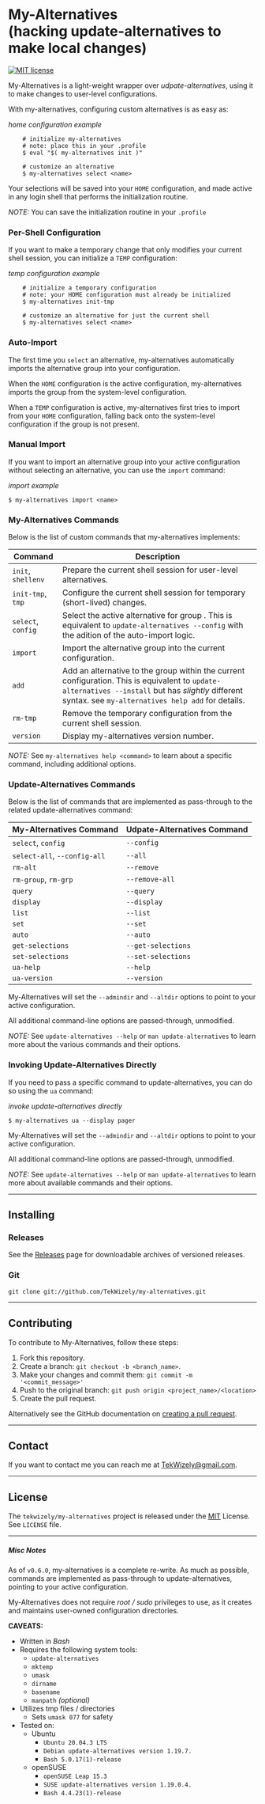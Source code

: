 # My-Alternatives<br/>(hacking update-alternatives to make local changes)
[![MIT license](https://img.shields.io/badge/License-MIT-green.svg)](https://github.com/tekwizely/pre-commit-golang/blob/master/LICENSE)

My-Alternatives is a light-weight wrapper over _udpate-alternatives_, using it to make changes to user-level configurations.

With my-alternatives, configuring custom alternatives is as easy as:

_home configuration example_
```shell
    # initialize my-alternatives
    # note: place this in your .profile
    $ eval "$( my-alternatives init )"

    # customize an alternative
    $ my-alternatives select <name>
```

Your selections will be saved into your `HOME` configuration, and made active in any login shell that performs the initialization routine.

*NOTE:* You can save the initialization routine in your `.profile`

### Per-Shell Configuration

If you want to make a temporary change that only modifies your current shell session, you can initialize a `TEMP` configuration:

_temp configuration example_
```shell
    # initialize a temporary configuration
    # note: your HOME configuration must already be initialized
    $ my-alternatives init-tmp

    # customize an alternative for just the current shell
    $ my-alternatives select <name>
```

### Auto-Import

The first time you `select` an alternative, my-alternatives automatically imports the alternative group into your configuration.

When the `HOME` configuration is the active configuration, my-alternatives imports the group from the system-level configuration.

When a `TEMP` configuration is active, my-alternatives first tries to import from your `HOME` configuration, falling back onto the system-level configuration if the group is not present.


### Manual Import

If you want to import an alternative group into your active configuration without selecting an alternative, you can use the `import` command:

_import example_
```shell
$ my-alternatives import <name>
```

### My-Alternatives Commands

Below is the list of custom commands that my-alternatives implements:

| Command            | Description 
|--------------------|------------
| `init`, `shellenv` | Prepare the current shell session for user-level alternatives.
| `init-tmp`, `tmp`  | Configure the current shell session for temporary (short-lived) changes.
| `select`, `config` | Select the active alternative for group <name>.  This is equivalent to `update-alternatives --config` with the adition of the auto-import logic.
| `import`           | Import the alternative group <name> into the current configuration.
| `add`              | Add an alternative to the group <name> within the current configuration.  This is equivalent to `update-alternatives --install` but has _slightly_ different syntax.  see `my-alternatives help add` for details.
| `rm-tmp`           | Remove the temporary configuration from the current shell session.
| `version`          | Display my-alternatives version number.

*NOTE:* See `my-alternatives help <command>` to learn about a specific command, including additional options.

### Update-Alternatives Commands

Below is the list of commands that are implemented as pass-through to the related update-alternatives command:

| My-Alternatives Command | Udpate-Alternatives Command
|-------------------------|----------------------------
| `select`, `config`      | `--config`
| `select-all`, `--config-all` | `--all`
| `rm-alt`                | `--remove`
| `rm-group`, `rm-grp`    | `--remove-all`
| `query`                 | `--query`
| `display`               | `--display`
| `list`                  | `--list`
| `set`                   | `--set`
| `auto`                  | `--auto`
| `get-selections`        | `--get-selections`
| `set-selections`        | `--set-selections`
| `ua-help`               | `--help`
| `ua-version`            | `--version` 

My-Alternatives will set the `--admindir` and `--altdir` options to point to your active configuration.

All additional command-line options are passed-through, unmodified.

*NOTE:* See `update-alternatives --help` or `man update-alternatives` to learn more about the various commands and their options.

### Invoking Update-Alternatives Directly

If you need to pass a specific command to update-alternatives, you can do so using the `ua` command:

_invoke update-alternatives directly_
```shell
$ my-alternatives ua --display pager
```

My-Alternatives will set the `--admindir` and `--altdir` options to point to your active configuration.

All additional command-line options are passed-through, unmodified.

*NOTE:* See `update-alternatives --help` or `man update-alternatives` to learn more about available commands and their options.

-------------
## Installing

### Releases

See the [Releases](https://github.com/TekWizely/my-alternatives/releases) page for downloadable archives of versioned releases.

### Git

```
git clone git://github.com/TekWizely/my-alternatives.git
```

---------------
## Contributing

To contribute to My-Alternatives, follow these steps:

1. Fork this repository.
2. Create a branch: `git checkout -b <branch_name>`.
3. Make your changes and commit them: `git commit -m '<commit_message>'`
4. Push to the original branch: `git push origin <project_name>/<location>`
5. Create the pull request.

Alternatively see the GitHub documentation on [creating a pull request](https://help.github.com/en/github/collaborating-with-issues-and-pull-requests/creating-a-pull-request).

----------
## Contact

If you want to contact me you can reach me at TekWizely@gmail.com.

----------
## License

The `tekwizely/my-alternatives` project is released under the [MIT](https://opensource.org/licenses/MIT) License.  See `LICENSE` file.

----------------
##### Misc Notes

As of `v0.6.0`, my-alternatives is a complete re-write.  As much as possible, commands are implemented as pass-through to update-alternatives, pointing to your active configuration.

My-Alternatives does not require _root / sudo_ privileges to use, as it creates and maintains user-owned configuration directories.

**CAVEATS:**
- Written in _Bash_
- Requires the following system tools:
  - `update-alternatives`
  - `mktemp`
  - `umask`
  - `dirname`
  - `basename`
  - `manpath` _(optional)_
- Utilizes tmp files / directories
  - Sets `umask 077` for safety
- Tested on:
  - Ubuntu
    - `Ubuntu 20.04.3 LTS`
    - `Debian update-alternatives version 1.19.7.`
    - `Bash 5.0.17(1)-release`
  - openSUSE
    - `openSUSE Leap 15.3`
    - `SUSE update-alternatives version 1.19.0.4.`
    - `Bash 4.4.23(1)-release`
